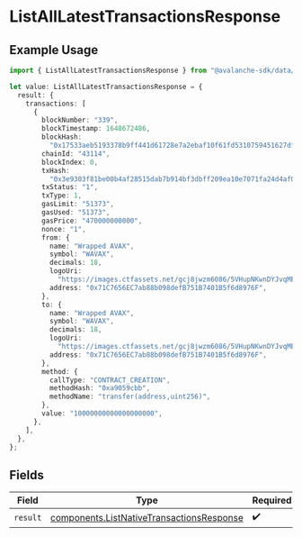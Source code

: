 # ListAllLatestTransactionsResponse

## Example Usage

```typescript
import { ListAllLatestTransactionsResponse } from "@avalanche-sdk/data/models/operations";

let value: ListAllLatestTransactionsResponse = {
  result: {
    transactions: [
      {
        blockNumber: "339",
        blockTimestamp: 1648672486,
        blockHash:
          "0x17533aeb5193378b9ff441d61728e7a2ebaf10f61fd5310759451627dfca2e7c",
        chainId: "43114",
        blockIndex: 0,
        txHash:
          "0x3e9303f81be00b4af28515dab7b914bf3dbff209ea10e7071fa24d4af0a112d4",
        txStatus: "1",
        txType: 1,
        gasLimit: "51373",
        gasUsed: "51373",
        gasPrice: "470000000000",
        nonce: "1",
        from: {
          name: "Wrapped AVAX",
          symbol: "WAVAX",
          decimals: 18,
          logoUri:
            "https://images.ctfassets.net/gcj8jwzm6086/5VHupNKwnDYJvqMENeV7iJ/fdd6326b7a82c8388e4ee9d4be7062d4/avalanche-avax-logo.svg",
          address: "0x71C7656EC7ab88b098defB751B7401B5f6d8976F",
        },
        to: {
          name: "Wrapped AVAX",
          symbol: "WAVAX",
          decimals: 18,
          logoUri:
            "https://images.ctfassets.net/gcj8jwzm6086/5VHupNKwnDYJvqMENeV7iJ/fdd6326b7a82c8388e4ee9d4be7062d4/avalanche-avax-logo.svg",
          address: "0x71C7656EC7ab88b098defB751B7401B5f6d8976F",
        },
        method: {
          callType: "CONTRACT_CREATION",
          methodHash: "0xa9059cbb",
          methodName: "transfer(address,uint256)",
        },
        value: "10000000000000000000",
      },
    ],
  },
};
```

## Fields

| Field                                                                                                  | Type                                                                                                   | Required                                                                                               | Description                                                                                            |
| ------------------------------------------------------------------------------------------------------ | ------------------------------------------------------------------------------------------------------ | ------------------------------------------------------------------------------------------------------ | ------------------------------------------------------------------------------------------------------ |
| `result`                                                                                               | [components.ListNativeTransactionsResponse](../../models/components/listnativetransactionsresponse.md) | :heavy_check_mark:                                                                                     | N/A                                                                                                    |